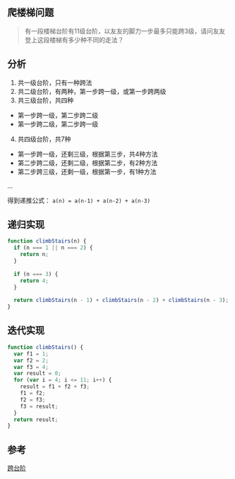 ## 爬楼梯问题
> 有一段楼梯台阶有11级台阶，以友友的脚力一步最多只能跨3级，请问友友登上这段楼梯有多少种不同的走法？

## 分析
1. 共一级台阶，只有一种跨法
2. 共二级台阶，有两种，第一步跨一级，或第一步跨两级
3. 共三级台阶，共四种
  * 第一步跨一级，第二步跨二级
  * 第一步跨二级，第二步跨一级
4. 共四级台阶，共7种
  * 第一步跨一级，还剩三级，根据第三步，共4种方法
  * 第二步跨二级，还剩二级，根据第二步，有2种方法
  * 第二步跨三级，还剩一级，根据第一步，有1种方法
  
...

得到递推公式：
`a(n) = a(n-1) + a(n-2) + a(n-3)`

## 递归实现
```js
function climbStairs(n) {
  if (n === 1 || n === 2) {
    return n;
  }
  
  if (n === 3) {
    return 4;
  }
  
  return climbStairs(n - 1) + climbStairs(n - 2) + climbStairs(n - 3);
}
```

## 迭代实现
```js
function climbStairs() {
  var f1 = 1;
  var f2 = 2;
  var f3 = 4;
  var result = 0;
  for (var i = 4; i <= 11; i++) {
    result = f1 + f2 + f3;
    f1 = f2;
    f2 = f3;
    f3 = result;
  }
  return result;
}
```

## 参考
[跨台阶](https://www.nowcoder.com/questionTerminal/db9a4e02316f4844803f39cd9a85420d)
